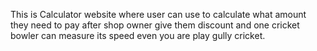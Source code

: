 This is Calculator website where user can use to calculate what amount they need to pay after shop owner give them discount and one cricket bowler can measure its speed even you are play gully cricket.
